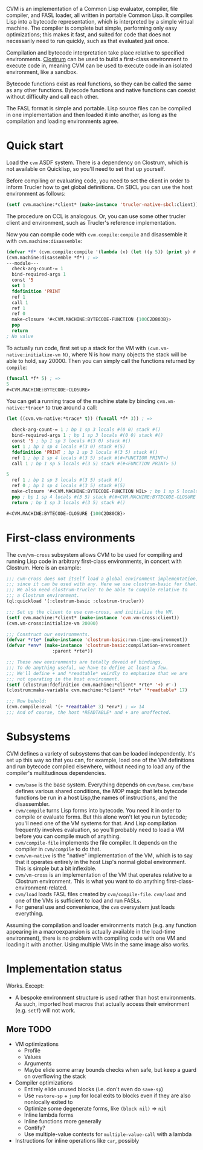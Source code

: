 CVM is an implementation of a Common Lisp evaluator, compiler, file compiler, and FASL loader, all written in portable Common Lisp. It compiles Lisp into a bytecode representation, which is interpreted by a simple virtual machine. The compiler is complete but simple, performing only easy optimizations; this makes it fast, and suited for code that does not necessarily need to run quickly, such as that evaluated just once.

Compilation and bytecode interpretation take place relative to specified environments. [Clostrum](https://github.com/s-expressionists/Clostrum) can be used to build a first-class environment to execute code in, meaning CVM can be used to execute code in an isolated environment, like a sandbox.

Bytecode functions exist as real functions, so they can be called the same as any other functions. Bytecode functions and native functions can coexist without difficulty and call each other.

The FASL format is simple and portable. Lisp source files can be compiled in one implementation and then loaded it into another, as long as the compilation and loading environments agree.

# Quick start

Load the `cvm` ASDF system. There is a dependency on Clostrum, which is not available on Quicklisp, so you'll need to set that up yourself.

Before compiling or evaluating code, you need to set the client in order to inform Trucler how to get global definitions. On SBCL you can use the host environment as follows:

```lisp
(setf cvm.machine:*client* (make-instance 'trucler-native-sbcl:client))
```

The procedure on CCL is analogous. Or, you can use some other trucler client and environment, such as Trucler's reference implementation.

Now you can compile code with `cvm.compile:compile` and disassemble it with `cvm.machine:disassemble`:

```lisp
(defvar *f* (cvm.compile:compile '(lambda (x) (let ((y 5)) (print y) #'(lambda () (+ y x))))))
(cvm.machine:disassemble *f*) ; =>
---module---
  check-arg-count-= 1
  bind-required-args 1
  const '5
  set 1
  fdefinition 'PRINT
  ref 1
  call 1
  ref 1
  ref 0
  make-closure '#<CVM.MACHINE:BYTECODE-FUNCTION {100C2D803B}>
  pop
  return
; No value
```

To actually run code, first set up a stack for the VM with `(cvm.vm-native:initialize-vm N)`, where N is how many objects the stack will be able to hold, say 20000. Then you can simply call the functions returned by `compile`:

```lisp
(funcall *f* 5) ; =>
5
#<CVM.MACHINE:BYTECODE-CLOSURE>
```

You can get a running trace of the machine state by binding `cvm.vm-native:*trace*` to true around a call:

```lisp
(let ((cvm.vm-native:*trace* t)) (funcall *f* 3)) ; =>

  check-arg-count-= 1 ; bp 1 sp 3 locals #(0 0) stack #()
  bind-required-args 1 ; bp 1 sp 3 locals #(0 0) stack #()
  const '5 ; bp 1 sp 3 locals #(3 0) stack #()
  set 1 ; bp 1 sp 4 locals #(3 0) stack #(5)
  fdefinition 'PRINT ; bp 1 sp 3 locals #(3 5) stack #()
  ref 1 ; bp 1 sp 4 locals #(3 5) stack #(#<FUNCTION PRINT>)
  call 1 ; bp 1 sp 5 locals #(3 5) stack #(#<FUNCTION PRINT> 5)

5
  ref 1 ; bp 1 sp 3 locals #(3 5) stack #()
  ref 0 ; bp 1 sp 4 locals #(3 5) stack #(5)
  make-closure '#<CVM.MACHINE:BYTECODE-FUNCTION NIL> ; bp 1 sp 5 locals #(3 5) stack #(5 3)
  pop ; bp 1 sp 4 locals #(3 5) stack #(#<CVM.MACHINE:BYTECODE-CLOSURE NIL>)
  return ; bp 1 sp 3 locals #(3 5) stack #()

#<CVM.MACHINE:BYTECODE-CLOSURE {100C2D80CB}>
```

# First-class environments

The `cvm/vm-cross` subsystem allows CVM to be used for compiling and running Lisp code in arbitrary first-class environments, in concert with Clostrum. Here is an example:

```lisp
;;; cvm-cross does not itself load a global environment implementation,
;;; since it can be used with any. Here we use clostrum-basic for that.
;;; We also need clostrum-trucler to be able to compile relative to
;;; a Clostrum environment.
(ql:quickload '(:clostrum-basic :clostrum-trucler))

;;; Set up the client to use cvm-cross, and initialize the VM.
(setf cvm.machine:*client* (make-instance 'cvm.vm-cross:client))
(cvm.vm-cross:initialize-vm 20000)

;;; Construct our environments.
(defvar *rte* (make-instance 'clostrum-basic:run-time-environment))
(defvar *env* (make-instance 'clostrum-basic:compilation-environment
                 :parent *rte*))

;;; These new environments are totally devoid of bindings.
;;; To do anything useful, we have to define at least a few.
;;; We'll define + and *readtable* weirdly to emphasize that we are
;;; not operating in the host environment.
(setf (clostrum:fdefinition cvm.machine:*client* *rte* '+) #'-)
(clostrum:make-variable cvm.machine:*client* *rte* '*readtable* 17)

;;; Now behold:
(cvm.compile:eval '(+ *readtable* 3) *env*) ; => 14
;;; And of course, the host *READTABLE* and + are unaffected.
```

# Subsystems

CVM defines a variety of subsystems that can be loaded independently. It's set up this way so that you can, for example, load one of the VM definitions and run bytecode compiled elsewhere, without needing to load any of the compiler's multitudinous dependencies.

* `cvm/base` is the base system. Everything depends on `cvm/base`. `cvm/base` defines various shared conditions, the MOP magic that lets bytecode functions be run in a host Lisp,the names of instructions, and the disassembler.
* `cvm/compile` turns Lisp forms into bytecode. You need it in order to compile or evaluate forms. But this alone won't let you run bytecode; you'll need one of the VM systems for that. And Lisp compilation frequently involves evaluation, so you'll probably need to load a VM before you can compile much of anything.
* `cvm/compile-file` implements the file compiler. It depends on the compiler in `cvm/compile` to do that.
* `cvm/vm-native` is the "native" implementation of the VM, which is to say that it operates entirely in the host Lisp's normal global environment. This is simple but a bit inflexible.
* `cvm/vm-cross` is an implementation of the VM that operates relative to a Clostrum environment. This is what you want to do anything first-class-environment-related.
* `cvm/load` loads FASL files created by `cvm/compile-file`. `cvm/load` and one of the VMs is sufficient to load and run FASLs.
* For general use and convenience, the `cvm` oversystem just loads everything.

Assuming the compilation and loader environments match (e.g. any function appearing in a macroexpansion is actually available in the load-time environment), there is no problem with compiling code with one VM and loading it with another. Using multiple VMs in the same image also works.

# Implementation status

Works. Except:

* A bespoke environment structure is used rather than host environments. As such, imported host macros that actually access their environment (e.g. `setf`) will not work.

## More TODO

* VM optimizations
  * Profile
  * Values
  * Arguments
  * Maybe elide some array bounds checks when safe, but keep a guard on overflowing the stack
* Compiler optimizations
  * Entirely elide unused blocks (i.e. don't even do `save-sp`)
  * Use `restore-sp` + `jump` for local exits to blocks even if they are also nonlocally exited to
  * Optimize some degenerate forms, like `(block nil)` => `nil`
  * Inline lambda forms
  * Inline functions more generally
  * Contify?
  * Use multiple-value contexts for `multiple-value-call` with a lambda
* Instructions for inline operations like `car`, possibly
